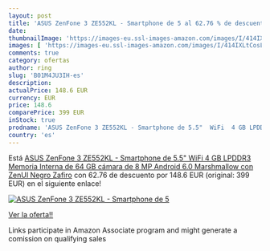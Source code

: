 ```yaml
---
layout: post
title: 'ASUS ZenFone 3 ZE552KL - Smartphone de 5 al 62.76 % de descuento'
date: 
thumbnailImage: 'https://images-eu.ssl-images-amazon.com/images/I/414IXLtCosL._SL200_.jpg'
images: [ 'https://images-eu.ssl-images-amazon.com/images/I/414IXLtCosL._SL200_.jpg' ]
comments: true
category: ofertas
author: ring
slug: 'B01M4JU3IH-es'
description:
actualPrice: 148.6 EUR
currency: EUR
price: 148.6
comparePrice: 399 EUR
inStock: true
prodname: 'ASUS ZenFone 3 ZE552KL - Smartphone de 5.5"  WiFi  4 GB LPDDR3  Memoria Interna de 64 GB  cámara de 8 MP  Android 6.0 Marshmallow con ZenUI   Negro Zafiro'
country: 'es'
---
```


Está [ASUS ZenFone 3 ZE552KL - Smartphone de 5.5"  WiFi  4 GB LPDDR3  Memoria Interna de 64 GB  cámara de 8 MP  Android 6.0 Marshmallow con ZenUI   Negro Zafiro](https://www.amazon.es/dp/B01M4JU3IH/?tag=tolees-21) con 62.76 de descuento por 148.6 EUR (original: 399 EUR) en el siguiente enlace!

[![ASUS ZenFone 3 ZE552KL - Smartphone de 5](https://images-eu.ssl-images-amazon.com/images/I/414IXLtCosL._SL200_.jpg)](https://www.amazon.es/dp/B01M4JU3IH/?tag=tolees-21)

[Ver la oferta!!](https://www.amazon.es/dp/B01M4JU3IH/?tag=tolees-21)

Links participate in Amazon Associate program and might generate a comission on qualifying sales


